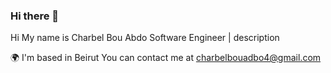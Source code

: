 ### Hi there 👋

Hi My name is Charbel Bou Abdo
Software Engineer | 
description

🌍  I'm based in Beirut
You can contact me at charbelbouadbo4@gmail.com

